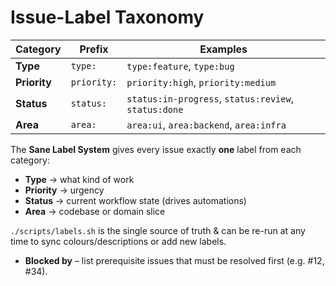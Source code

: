 # Issue-Label Taxonomy

| Category | Prefix | Examples |
|----------|--------|----------|
| **Type** | `type:` | `type:feature`, `type:bug` |
| **Priority** | `priority:` | `priority:high`, `priority:medium` |
| **Status** | `status:` | `status:in-progress`, `status:review`, `status:done` |
| **Area** | `area:` | `area:ui`, `area:backend`, `area:infra` |

The **Sane Label System** gives every issue exactly **one** label from each category:

* **Type** → what kind of work  
* **Priority** → urgency  
* **Status** → current workflow state (drives automations)  
* **Area** → codebase or domain slice

`./scripts/labels.sh` is the single source of truth & can be re-run at any time to sync colours/descriptions or add new labels.

* **Blocked by** – list prerequisite issues that must be resolved first (e.g. #12, #34).
